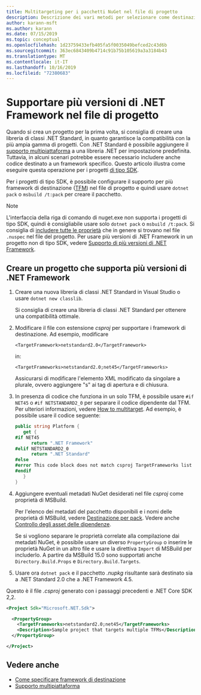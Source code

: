 ```yaml
---
title: Multitargeting per i pacchetti NuGet nel file di progetto
description: Descrizione dei vari metodi per selezionare come destinazione più versioni di .NET Framework da un singolo pacchetto NuGet.
author: karann-msft
ms.author: karann
ms.date: 07/15/2019
ms.topic: conceptual
ms.openlocfilehash: 1d23759433efb405fa5f0035049befced2c43d6b
ms.sourcegitcommit: 363ec6843409b4714c91b75b105619a3a3184b43
ms.translationtype: MT
ms.contentlocale: it-IT
ms.lasthandoff: 10/16/2019
ms.locfileid: "72380683"
---
```

# <a name="support-multiple-net-framework-versions-in-your-project-file"></a>Supportare più versioni di .NET Framework nel file di progetto

Quando si crea un progetto per la prima volta, si consiglia di creare una libreria di classi .NET Standard, in quanto garantisce la compatibilità con la più ampia gamma di progetti. Con .NET Standard è possibile aggiungere il [supporto multipiattaforma](/dotnet/standard/library-guidance/cross-platform-targeting) a una libreria .NET per impostazione predefinita. Tuttavia, in alcuni scenari potrebbe essere necessario includere anche codice destinato a un framework specifico. Questo articolo illustra come eseguire questa operazione per i progetti [di tipo SDK](../resources/check-project-format.md).

Per i progetti di tipo SDK, è possibile configurare il supporto per più framework di destinazione ([TFM](/dotnet/standard/frameworks)) nel file di progetto e quindi usare `dotnet pack` o `msbuild /t:pack` per creare il pacchetto.

> [!NOTE]
> L'interfaccia della riga di comando di nuget.exe non supporta i progetti di tipo SDK, quindi è consigliabile usare solo `dotnet pack` o `msbuild /t:pack`. Si consiglia di [includere tutte le proprietà](../reference/msbuild-targets.md#pack-target) che in genere si trovano nel file `.nuspec` nel file del progetto. Per usare più versioni di .NET Framework in un progetto non di tipo SDK, vedere [Supporto di più versioni di .NET Framework](supporting-multiple-target-frameworks.md).

## <a name="create-a-project-that-supports-multiple-net-framework-versions"></a>Creare un progetto che supporta più versioni di .NET Framework

1. Creare una nuova libreria di classi .NET Standard in Visual Studio o usare `dotnet new classlib`.

   Si consiglia di creare una libreria di classi .NET Standard per ottenere una compatibilità ottimale.

2. Modificare il file con estensione *csproj* per supportare i framework di destinazione. Ad esempio, modificare
   
   `<TargetFramework>netstandard2.0</TargetFramework>`
   
   in:
   
   `<TargetFrameworks>netstandard2.0;net45</TargetFrameworks>`

   Assicurarsi di modificare l'elemento XML modificato da singolare a plurale, ovvero aggiungere "s" ai tag di apertura e di chiusura.

3. In presenza di codice che funziona in un solo TFM, è possibile usare `#if NET45` o `#if NETSTANDARD2_0` per separare il codice dipendente dal TFM. Per ulteriori informazioni, vedere [How to multitarget](/dotnet/core/tutorials/libraries#how-to-multitarget). Ad esempio, è possibile usare il codice seguente:

   ```csharp
   public string Platform {
      get {
   #if NET45
         return ".NET Framework"
   #elif NETSTANDARD2_0
         return ".NET Standard"
   #else
   #error This code block does not match csproj TargetFrameworks list
   #endif
      }
   }
   ```

4. Aggiungere eventuali metadati NuGet desiderati nel file *csproj* come proprietà di MSBuild.

   Per l'elenco dei metadati del pacchetto disponibili e i nomi delle proprietà di MSBuild, vedere [Destinazione per pack](../reference/msbuild-targets.md#pack-target). Vedere anche [Controllo degli asset delle dipendenze](../consume-packages/package-references-in-project-files.md#controlling-dependency-assets).

   Se si vogliono separare le proprietà correlate alla compilazione dai metadati NuGet, è possibile usare un diverso `PropertyGroup` o inserire le proprietà NuGet in un altro file e usare la direttiva `Import` di MSBuild per includerlo. A partire da MSBuild 15.0 sono supportati anche `Directory.Build.Props` e `Directory.Build.Targets`.

5. Usare ora `dotnet pack` e il pacchetto *.nupkg* risultante sarà destinato sia a .NET Standard 2.0 che a .NET Framework 4.5.

Questo è il file *.csproj* generato con i passaggi precedenti e .NET Core SDK 2,2.

```xml
<Project Sdk="Microsoft.NET.Sdk">

  <PropertyGroup>
    <TargetFrameworks>netstandard2.0;net45</TargetFrameworks>
    <Description>Sample project that targets multiple TFMs</Description>
  </PropertyGroup>

</Project>
```

## <a name="see-also"></a>Vedere anche

* [Come specificare framework di destinazione](/dotnet/standard/frameworks#how-to-specify-target-frameworks)
* [Supporto multipiattaforma](/dotnet/standard/library-guidance/cross-platform-targeting)
